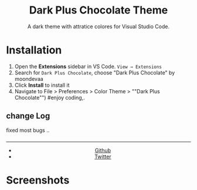 <div align="center">

# Dark Plus Chocolate Theme

A dark theme with attratice colores for Visual Studio Code.
</div>

# Installation

1. Open the **Extensions** sidebar in VS Code. `View → Extensions`
2. Search for `Dark Plus Chocolate`, choose "Dark Plus Chocolate" by moondevaa
3. Click **Install** to install it
4. Navigate to File > Preferences > Color Theme > ""Dark Plus Chocolate"")
#enjoy coding,.
## change Log
fixed most bugs ..
###
  <div align="center">
    <hr />
    <ul>
    <li> <a href="https://github.com/AaBbdev29">Github</a> </li>
    <li> <a href="https://twitter.com/imaginative_dev">Twitter</a></li>
    </ul>
  </div>

# Screenshots



